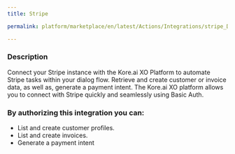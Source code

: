 ```yaml
---
title: Stripe

permalink: platform/marketplace/en/latest/Actions/Integrations/stripe_DESC

---
```


### Description

Connect your Stripe instance with the Kore.ai XO Platform to automate Stripe tasks within your dialog flow. Retrieve and create customer or invoice data, as well as, generate a payment intent. The Kore.ai XO platform allows you to connect with Stripe quickly and seamlessly using Basic Auth.    
### By authorizing this integration you can:
- List and create customer profiles.
- List and create invoices.
- Generate a payment intent

